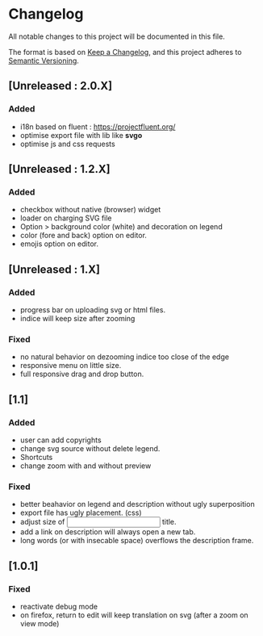 # Changelog

All notable changes to this project will be documented in this file.

The format is based on [Keep a Changelog](https://keepachangelog.com/en/1.0.0/),
and this project adheres to [Semantic Versioning](https://semver.org/spec/v2.0.0.html).

## [Unreleased : 2.0.X]
### Added
- i18n based on fluent : https://projectfluent.org/
- optimise export file with lib like **svgo**
- optimise js and css requests

## [Unreleased : 1.2.X]
### Added
  - checkbox without native (browser) widget
  - loader on charging SVG file
  - Option > background color (white) and decoration on legend
  - color (fore and back) option on editor.
  - emojis option on editor.

## [Unreleased : 1.X]
### Added
  - progress bar on uploading svg or html files.
  - indice will keep size after zooming

### Fixed
  - no natural behavior on dezooming indice too close of the edge
  - responsive menu on little size.
  - full responsive drag and drop button.

## [1.1]
### Added
  - user can add copyrights
  - change svg source without delete legend.
  - Shortcuts
  - change zoom with and without preview
### Fixed
  - better beahavior on legend and description without ugly superposition
  - export file has ugly placement. (css)
  - adjust size of <input> title.
  - add a link on description will always open a new tab.
  - long words (or with insecable space) overflows the description frame.

## [1.0.1]
### Fixed
  - reactivate debug mode
  - on firefox, return to edit will keep translation on svg (after a zoom on view mode)
